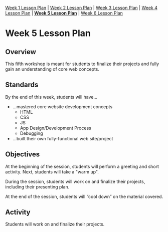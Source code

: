 [Week 1 Lesson Plan](https://ra-coding-club.github.io/coding-club/week-1-lesson-plan) | [Week 2 Lesson Plan](https://ra-coding-club.github.io/coding-club/week-2-lesson-plan) | [Week 3 Lesson Plan](https://ra-coding-club.github.io/coding-club/week-3-lesson-plan) | [Week 4 Lesson Plan](https://ra-coding-club.github.io/coding-club/week-4-lesson-plan) | **[Week 5 Lesson Plan](https://ra-coding-club.github.io/coding-club/week-5-lesson-plan)** | [Week 6 Lesson Plan](https://ra-coding-club.github.io/coding-club/week-6-lesson-plan)

# Week 5 Lesson Plan

## Overview

This fifth workshop is meant for students to finalize their projects and fully gain an
understanding of core web concepts.

## Standards

By the end of this week, students will have...
* ...mastered core website development concepts
    * HTML
    * CSS
    * JS
    * App Design/Development Process
    * Debugging
* ...built their own fully-functional web site/project

## Objectives

At the beginning of the session, students will perform a greeting and short activity. Next, students will take a "warm up".

During the session, students will work on and finalize their projects, including their presenting plan.

At the end of the session, students will “cool down” on the material covered.

## Activity

Students will work on and finalize their projects.
